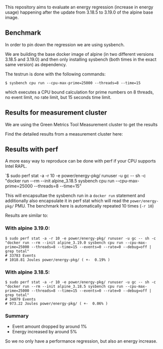 This repository aims to evaluate an energy regression (increase in energy usage) happening after the update from
3.18.5 to 3.19.0 of the alpine base image.

## Benchmark

In order to pin down the regression we are using sysbench.

We are building the base docker image of alpine (in two different versions 3.18.5 and 3.19.0) and then only installing
sysbench (both times in the exact same version) as dependency.

The testrun is done with the following commands:

`$ sysbench cpu run --cpu-max-prime=25000 --threads=8 --time=15`

which executes a CPU bound calculation for prime numbers on 8 threads, no event limit, no rate limit, but 15 seconds time
limit.

## Results for measurement cluster

We are using the Green Metrics Tool Measurement cluster to get the results

Find the detailed results from a measurement cluster here:

## Results with perf

A more easy way to reproduce can be done with perf if your CPU supports Intel RAPL.

`$ sudo perf stat -a -r 10 -e power/energy-pkg/ runuser -u gc -- sh -c "docker run --rm --init alpine_3.18.5 sysbench cpu run --cpu-max-prime=25000 --threads=8 --time=15"

This will encapsultae the sysbench run in a `docker run` statement and additionally also encapsulate it in perf stat
which will read the `power/energy-pkg/` PMU. The benchmark here is automatically repeated 10 times (`-r 10`)

Results are similar to:

### With alpine 3.19.0:
```
$ sudo perf stat -a -r 10 -e power/energy-pkg/ runuser -u gc -- sh -c "docker run --rm --init alpine_3.19.0 sysbench cpu run --cpu-max-prime=25000 --threads=8 --time=15 --events=0 --rate=0 --debug=off | grep total"
# 33783 Events
# 1018.81 Joules power/energy-pkg/ ( +-  0.19% )
```

### With alpine 3.18.5:
```
$ sudo perf stat -a -r 10 -e power/energy-pkg/ runuser -u gc -- sh -c "docker run --rm --init alpine_3.18.5 sysbench cpu run --cpu-max-prime=25000 --threads=8 --time=15 --events=0 --rate=0 --debug=off | grep total"
# 34079 Events
# 973.22 Joules power/energy-pkg/ ( +-  0.06% )
```

### Summary
- Event amount dropped by around 1%
- Energy increased by around 5%

So we no only have a performance regression, but also an energy increase.
